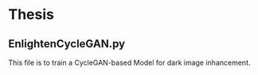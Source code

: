 # Thesis

## EnlightenCycleGAN.py
This file is to train a CycleGAN-based Model for dark image inhancement. 

